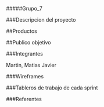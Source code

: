 #####Grupo_7

###Descripcion del proyecto

##Productos

##Publico objetivo


###Integrantes

Martin, Matias Javier

###Wireframes


###Tableros de trabajo de cada sprint

###Referentes
